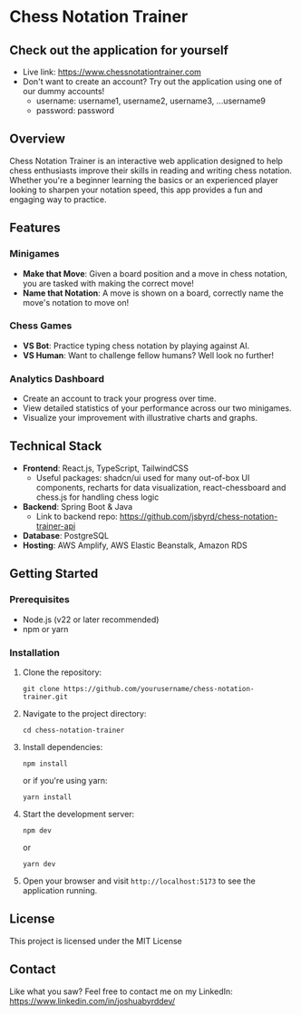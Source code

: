 # Chess Notation Trainer

## Check out the application for yourself

- Live link: https://www.chessnotationtrainer.com
- Don't want to create an account? Try out the application using one of our dummy accounts!
  - username: username1, username2, username3, ...username9
  - password: password

## Overview

Chess Notation Trainer is an interactive web application designed to help chess enthusiasts improve their skills in reading and writing chess notation. Whether you're a beginner learning the basics or an experienced player looking to sharpen your notation speed, this app provides a fun and engaging way to practice.

## Features

### Minigames

- **Make that Move**: Given a board position and a move in chess notation, you are tasked with making the correct move!
- **Name that Notation**: A move is shown on a board, correctly name the move's notation to move on!

### Chess Games

- **VS Bot**: Practice typing chess notation by playing against AI.
- **VS Human**: Want to challenge fellow humans? Well look no further!

### Analytics Dashboard

- Create an account to track your progress over time.
- View detailed statistics of your performance across our two minigames.
- Visualize your improvement with illustrative charts and graphs.

## Technical Stack

- **Frontend**: React.js, TypeScript, TailwindCSS
  - Useful packages: shadcn/ui used for many out-of-box UI components, recharts for data visualization, react-chessboard and chess.js for handling chess logic
- **Backend**: Spring Boot & Java
  - Link to backend repo: https://github.com/jsbyrd/chess-notation-trainer-api
- **Database**: PostgreSQL
- **Hosting**: AWS Amplify, AWS Elastic Beanstalk, Amazon RDS

## Getting Started

### Prerequisites

- Node.js (v22 or later recommended)
- npm or yarn

### Installation

1. Clone the repository:
   ```
   git clone https://github.com/yourusername/chess-notation-trainer.git
   ```
2. Navigate to the project directory:
   ```
   cd chess-notation-trainer
   ```
3. Install dependencies:
   ```
   npm install
   ```
   or if you're using yarn:
   ```
   yarn install
   ```
4. Start the development server:
   ```
   npm dev
   ```
   or
   ```
   yarn dev
   ```
5. Open your browser and visit `http://localhost:5173` to see the application running.

## License

This project is licensed under the MIT License

## Contact

Like what you saw? Feel free to contact me on my LinkedIn: https://www.linkedin.com/in/joshuabyrddev/
